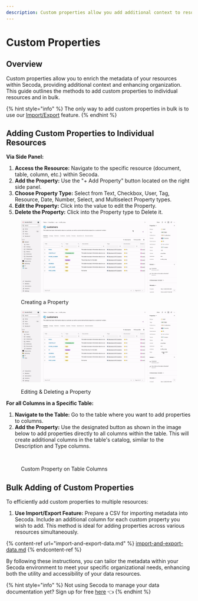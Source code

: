 ```yaml
---
description: Custom properties allow you add additional context to resources in Secoda.
---
```


# Custom Properties

## Overview

Custom properties allow you to enrich the metadata of your resources within Secoda, providing additional context and enhancing organization. This guide outlines the methods to add custom properties to individual resources and in bulk.

{% hint style="info" %}
The only way to add custom properties in bulk is to use our [Import/Export](import-and-export-data.md) feature.
{% endhint %}

## Adding Custom Properties to Individual Resources

**Via Side Panel:**

1. **Access the Resource:** Navigate to the specific resource (document, table, column, etc.) within Secoda.
2. **Add the Property:** Use the "+ Add Property" button located on the right side panel.
3. **Choose Property Type:** Select from Text, Checkbox, User, Tag, Resource, Date, Number, Select, and Multiselect Property types.
4. **Edit the Property:** Click into the value to edit the Property.
5. **Delete the Property:** Click into the Property type to Delete it.

<figure><img src="../.gitbook/assets/Kapture 2024-06-05 at 13.58.01.gif" alt=""><figcaption><p>Creating a Property</p></figcaption></figure>

<figure><img src="../.gitbook/assets/Kapture 2024-06-05 at 13.58.39 (1).gif" alt=""><figcaption><p>Editing &#x26; Deleting a Property</p></figcaption></figure>

**For all Columns in a Specific Table:**

1. **Navigate to the Table:** Go to the table where you want to add properties to columns.
2. **Add the Property:** Use the designated button as shown in the image below to add properties directly to all columns within the table. This will create additional columns in the table's catalog, similar to the Description and Type columns.

<figure><img src="../.gitbook/assets/Screenshot 2024-07-02 at 4.32.04 PM.png" alt=""><figcaption><p>Custom Property on Table Columns</p></figcaption></figure>

## Bulk Adding of Custom Properties

To efficiently add custom properties to multiple resources:

1. **Use Import/Export Feature:** Prepare a CSV for importing metadata into Secoda. Include an additional column for each custom property you wish to add. This method is ideal for adding properties across various resources simultaneously.

{% content-ref url="import-and-export-data.md" %}
[import-and-export-data.md](import-and-export-data.md)
{% endcontent-ref %}

By following these instructions, you can tailor the metadata within your Secoda environment to meet your specific organizational needs, enhancing both the utility and accessibility of your data resources.



{% hint style="info" %}
Not using Secoda to manage your data documentation yet? Sign up for free [here](http://app.secoda.co/) 👈
{% endhint %}
